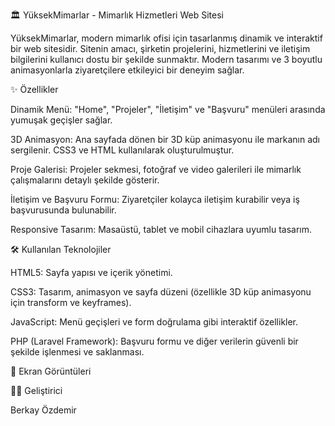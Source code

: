 🏛️ YüksekMimarlar - Mimarlık Hizmetleri Web Sitesi

YüksekMimarlar, modern mimarlık ofisi için tasarlanmış dinamik ve interaktif bir web sitesidir. Sitenin amacı, şirketin projelerini, hizmetlerini ve iletişim bilgilerini kullanıcı dostu bir şekilde sunmaktır. Modern tasarımı ve 3 boyutlu animasyonlarla ziyaretçilere etkileyici bir deneyim sağlar.

✨ Özellikler

Dinamik Menü: "Home", "Projeler", "İletişim" ve "Başvuru" menüleri arasında yumuşak geçişler sağlar.

3D Animasyon: Ana sayfada dönen bir 3D küp animasyonu ile markanın adı sergilenir. CSS3 ve HTML kullanılarak oluşturulmuştur.

Proje Galerisi: Projeler sekmesi, fotoğraf ve video galerileri ile mimarlık çalışmalarını detaylı şekilde gösterir.

İletişim ve Başvuru Formu: Ziyaretçiler kolayca iletişim kurabilir veya iş başvurusunda bulunabilir.

Responsive Tasarım: Masaüstü, tablet ve mobil cihazlara uyumlu tasarım.

🛠️ Kullanılan Teknolojiler

HTML5: Sayfa yapısı ve içerik yönetimi.

CSS3: Tasarım, animasyon ve sayfa düzeni (özellikle 3D küp animasyonu için transform ve keyframes).

JavaScript: Menü geçişleri ve form doğrulama gibi interaktif özellikler.

PHP (Laravel Framework): Başvuru formu ve diğer verilerin güvenli bir şekilde işlenmesi ve saklanması.

📸 Ekran Görüntüleri



👨‍💻 Geliştirici

Berkay Özdemir
